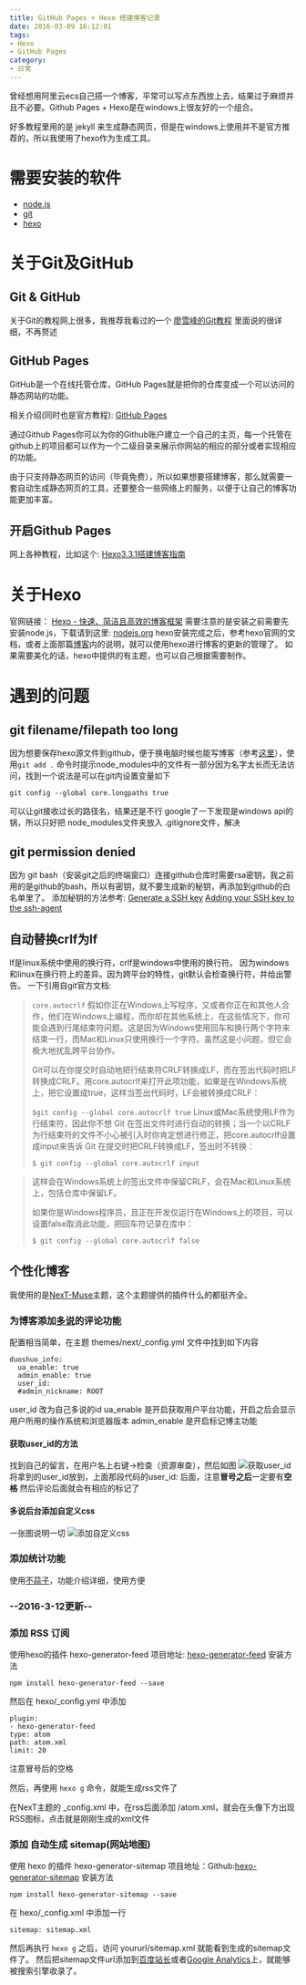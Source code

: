 ```yaml
---
title: GitHub Pages + Hexo 搭建博客记录
date: 2016-03-09 16:12:01
tags: 
- Hexo
- GitHub Pages
category: 
- 日常
---
```


曾经想用阿里云ecs自己搭一个博客，平常可以写点东西放上去，结果过于麻烦并且不必要。Github Pages + Hexo是在windows上很友好的一个组合。
<!--more-->
好多教程里用的是 jekyll 来生成静态网页，但是在windows上使用并不是官方推荐的，所以我使用了hexo作为生成工具。

# 需要安装的软件
- [node.js][4]
- [git][6]
- [hexo][3]

# 关于Git及GitHub
## Git & GitHub
关于Git的教程网上很多，我推荐我看过的一个
[廖雪峰的Git教程][1]
里面说的很详细，不再赘述
## GitHub Pages
GitHub是一个在线托管仓库，GitHub Pages就是把你的仓库变成一个可以访问的静态网站的功能。

相关介绍(同时也是官方教程):
[GitHub Pages][2]

通过Github Pages你可以为你的Github账户建立一个自己的主页，每一个托管在github上的项目都可以作为一个二级目录来展示你网站的相应的部分或者实现相应的功能。

由于只支持静态网页的访问（毕竟免费），所以如果想要搭建博客，那么就需要一套自动生成静态网页的工具，还要整合一些网络上的服务，以便于让自己的博客功能更加丰富。

## 开启Github Pages
网上各种教程，比如这个:
[Hexo3.3.1搭建博客指南][5]


# 关于Hexo
官网链接：
[Hexo - 快速、简洁且高效的博客框架][3]
需要注意的是安装之前需要先安装node.js，下载请到这里:
[nodejs.org][4]
hexo安装完成之后，参考hexo官网的文档，或者上面那篇[博客][5]内的说明，就可以使用hexo进行博客的更新的管理了。
如果需要美化的话，hexo中提供的有主题，也可以自己根据需要制作。

# 遇到的问题
## git filename/filepath too long
因为想要保存hexo源文件到github，便于换电脑时候也能写博客（参考[这里][7]），使用`git add .` 命令时提示node_modules中的文件有一部分因为名字太长而无法访问，找到一个说法是可以在git内设置变量如下
```git
git config --global core.longpaths true
```
可以让git接收过长的路径名，结果还是不行
google了一下发现是windows api的锅，所以只好把 node_modules文件夹放入 .gitignore文件，解决
## git permission denied
因为 git bash（安装git之后的终端窗口）连接github仓库时需要rsa密钥，我之前用的是github的bash，所以有密钥，就不要生成新的秘钥，再添加到github的白名单里了。
添加秘钥的方法参考:
[Generate a SSH key][8]
[Adding your SSH key to the ssh-agent][9]
## 自动替换crlf为lf
lf是linux系统中使用的换行符，crlf是windows中使用的换行符。
因为windows和linux在换行符上的差异。因为跨平台的特性，git默认会检查换行符，并给出警告。
一下引用自git官方文档:

> `core.autocrlf`
> 假如你正在Windows上写程序，又或者你正在和其他人合作，他们在Windows上编程，而你却在其他系统上，在这些情况下，你可能会遇到行尾结束符问题。这是因为Windows使用回车和换行两个字符来结束一行，而Mac和Linux只使用换行一个字符。虽然这是小问题，但它会极大地扰乱跨平台协作。
> 
> Git可以在你提交时自动地把行结束符CRLF转换成LF，而在签出代码时把LF转换成CRLF。用core.autocrlf来打开此项功能，如果是在Windows系统上，把它设置成true，这样当签出代码时，LF会被转换成CRLF：
> 
> `$git config --global core.autocrlf true` 
> Linux或Mac系统使用LF作为行结束符，因此你不想
> Git
> 在签出文件时进行自动的转换；当一个以CRLF为行结束符的文件不小心被引入时你肯定想进行修正，把core.autocrlf设置成input来告诉
> Git 在提交时把CRLF转换成LF，签出时不转换：
> 
> `$ git config --global core.autocrlf input`

> 这样会在Windows系统上的签出文件中保留CRLF，会在Mac和Linux系统上，包括仓库中保留LF。
> 
> 如果你是Windows程序员，且正在开发仅运行在Windows上的项目，可以设置false取消此功能，把回车符记录在库中：
> 
> `$ git config --global core.autocrlf false`

## 个性化博客
我使用的是[NexT-Muse][10]主题，这个主题提供的插件什么的都挺齐全。
### 为博客添加[多说][11]的评论功能
配置相当简单，在主题 themes/next/_config.yml 文件中找到如下内容
```
duoshuo_info:
  ua_enable: true
  admin_enable: true
  user_id: 
  #admin_nickname: ROOT

```
user_id 改为自己多说的id
ua_enable 是开启获取用户平台功能，开启之后会显示用户所用的操作系统和浏览器版本
admin_enable 是开启标记博主功能

#### 获取user_id的方法
找到自己的留言，在用户名上右键->检查（资源审查），然后如图
![获取user_id](http://7xrsid.com1.z0.glb.clouddn.com/bloguser_id.png "获取user_id")
将拿到的user_id放到，上面那段代码的user_id: 后面，注意**冒号之后**一定要有**空格**
然后评论后面就会有相应的标记了

#### 多说后台添加自定义css
一张图说明一切
![添加自定义css](http://7xrsid.com1.z0.glb.clouddn.com/blogcustom_css.png "添加自定义css")

### 添加统计功能
使用[不蒜子][12]，功能介绍详细，使用方便

### --2016-3-12更新--
### 添加 RSS 订阅
使用hexo的插件 hexo-generator-feed
项目地址: [hexo-generator-feed][16]
安装方法
```
npm install hexo-generator-feed --save
```
然后在 hexo/_config.yml 中添加
```
plugin:
- hexo-generator-feed
type: atom
path: atom.xml
limit: 20
```
注意冒号后的空格

然后，再使用 `hexo g` 命令，就能生成rss文件了

在NexT主题的 _config.xml 中，在rss后面添加 /atom.xml，就会在头像下方出现RSS图标，点击就是刚刚生成的xml文件 

### 添加 自动生成 sitemap(网站地图)

使用 hexo 的插件 hexo-generator-sitemap
项目地址：Github:[hexo-generator-sitemap][15]
安装方法
```
npm install hexo-generator-sitemap --save
```
在 hexo/_config.xml 中添加一行
```
sitemap: sitemap.xml
```
然后再执行 `hexo g` 之后，访问 yoururl/sitemap.xml 就能看到生成的sitemap文件了。
然后把sitemap文件url添加到[百度站长][13]或者[Google Analytics][14]上，就能够被搜索引擎收录了。


  [1]: http://www.liaoxuefeng.com/wiki/0013739516305929606dd18361248578c67b8067c8c017b000 "廖雪峰的Git教程"
  [2]: https://pages.github.com/ "GitHub Pages 官方网站"
  [3]: https://hexo.io/zh-cn/%20hexo-%E5%BF%AB%E9%80%9F%E3%80%81%E7%AE%80%E6%B4%81%E4%B8%94%E9%AB%98%E6%95%88%E7%9A%84%E5%8D%9A%E5%AE%A2%E6%A1%86%E6%9E%B6
  [4]: https://nodejs.org/en/ "node.js"
  [5]: http://lovenight.github.io/2015/11/10/Hexo-3-1-1-%E9%9D%99%E6%80%81%E5%8D%9A%E5%AE%A2%E6%90%AD%E5%BB%BA%E6%8C%87%E5%8D%97/ "loveNight hexo3.3.1搭建博客指南"
  [6]: https://git-scm.com/downloads "Git Download Page"
  [7]: http://zhihu.com/question/21193762/answer/79109280?utm_campaign=webshare&amp;utm_source=weibo&amp;utm_medium=zhihu "CrazyMilk的回答"
  [8]: https://help.github.com/articles/generating-an-ssh-key/ "Generating an SSH key"
  [9]: https://help.github.com/articles/generating-a-new-ssh-key-and-adding-it-to-the-ssh-agent/#adding-your-ssh-key-to-the-ssh-agent "Add your SSH key to your ssh-agent"
  [10]: http://theme-next.iissnan.com/ "NexT文档"
  [11]: http://duoshuo.com/ "多说"
  [12]: http://ibruce.info/2015/04/04/busuanzi/ "不蒜子简易计数"
  [13]: http://zhanzhang.baidu.com "百度站长"
  [14]: https://analytics.google.com/analytics/web/ "Google Analytics"
  [15]: https://github.com/hexojs/hexo-generator-sitemap "hexo-sitemap"
  [16]: https://github.com/hexojs/hexo-generator-feed "hexo-feed"
